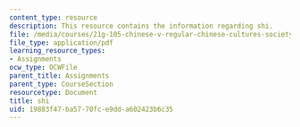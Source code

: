 ```yaml
---
content_type: resource
description: This resource contains the information regarding shi.
file: /media/courses/21g-105-chinese-v-regular-chinese-cultures-society-fall-2003/19883f47ba5770fce9dda602423b6c35_MIT21G_105F03_shi.pdf
file_type: application/pdf
learning_resource_types:
- Assignments
ocw_type: OCWFile
parent_title: Assignments
parent_type: CourseSection
resourcetype: Document
title: shi
uid: 19883f47-ba57-70fc-e9dd-a602423b6c35
---
```

